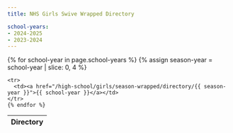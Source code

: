```yaml
---
title: NHS Girls Swive Wrapped Directory

school-years:
- 2024-2025
- 2023-2024
---
```


<table>
  <thead>
    <tr>
      <th>Directory</th>
    </tr>
  </thead>
  <tbody>
    {% for school-year in page.school-years %}
    {% assign season-year = school-year | slice: 0, 4 %}

    <tr>
      <td><a href="/high-school/girls/season-wrapped/directory/{{ season-year }}">{{ school-year }}</a></td>
    </tr>
    {% endfor %}
  </tbody>
</table>
